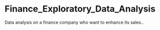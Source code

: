 # Finance_Exploratory_Data_Analysis
Data analysis on a finance company who want to enhance its sales..
